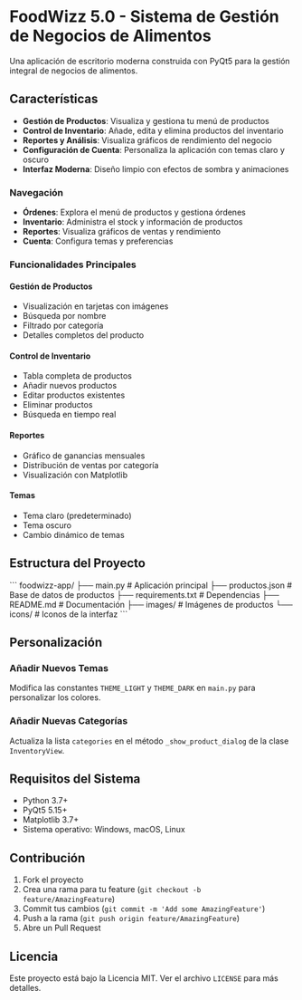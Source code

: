 # FoodWizz 5.0 - Sistema de Gestión de Negocios de Alimentos

Una aplicación de escritorio moderna construida con PyQt5 para la gestión integral de negocios de alimentos.

## Características

- **Gestión de Productos**: Visualiza y gestiona tu menú de productos
- **Control de Inventario**: Añade, edita y elimina productos del inventario
- **Reportes y Análisis**: Visualiza gráficos de rendimiento del negocio
- **Configuración de Cuenta**: Personaliza la aplicación con temas claro y oscuro
- **Interfaz Moderna**: Diseño limpio con efectos de sombra y animaciones

### Navegación
- **Órdenes**: Explora el menú de productos y gestiona órdenes
- **Inventario**: Administra el stock y información de productos
- **Reportes**: Visualiza gráficos de ventas y rendimiento
- **Cuenta**: Configura temas y preferencias

### Funcionalidades Principales

#### Gestión de Productos
- Visualización en tarjetas con imágenes
- Búsqueda por nombre
- Filtrado por categoría
- Detalles completos del producto

#### Control de Inventario
- Tabla completa de productos
- Añadir nuevos productos
- Editar productos existentes
- Eliminar productos
- Búsqueda en tiempo real

#### Reportes
- Gráfico de ganancias mensuales
- Distribución de ventas por categoría
- Visualización con Matplotlib

#### Temas
- Tema claro (predeterminado)
- Tema oscuro
- Cambio dinámico de temas

## Estructura del Proyecto

\`\`\`
foodwizz-app/
├── main.py              # Aplicación principal
├── productos.json       # Base de datos de productos
├── requirements.txt     # Dependencias
├── README.md           # Documentación
├── images/             # Imágenes de productos
└── icons/              # Iconos de la interfaz
\`\`\`

## Personalización

### Añadir Nuevos Temas
Modifica las constantes `THEME_LIGHT` y `THEME_DARK` en `main.py` para personalizar los colores.

### Añadir Nuevas Categorías
Actualiza la lista `categories` en el método `_show_product_dialog` de la clase `InventoryView`.

## Requisitos del Sistema

- Python 3.7+
- PyQt5 5.15+
- Matplotlib 3.7+
- Sistema operativo: Windows, macOS, Linux

## Contribución

1. Fork el proyecto
2. Crea una rama para tu feature (`git checkout -b feature/AmazingFeature`)
3. Commit tus cambios (`git commit -m 'Add some AmazingFeature'`)
4. Push a la rama (`git push origin feature/AmazingFeature`)
5. Abre un Pull Request

## Licencia

Este proyecto está bajo la Licencia MIT. Ver el archivo `LICENSE` para más detalles.
